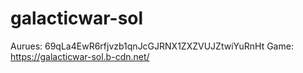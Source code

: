 # galacticwar-sol

Aurues: 69qLa4EwR6rfjvzb1qnJcGJRNX1ZXZVUJZtwiYuRnHt
Game: https://galacticwar-sol.b-cdn.net/